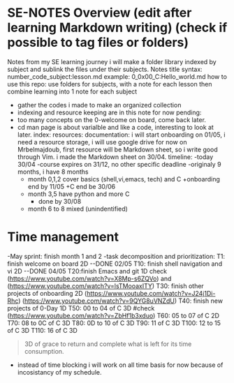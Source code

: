 # SE-NOTES Overview (edit after learning Markdown writing) (check if possible to tag files or folders)
Notes from my SE learning journey
i will make a folder library indexed by subject and sublink the files under their subjects.
Notes title syntax: number_code_subject:lesson.md
example: 0_0x00_C:Hello_world.md
how to use this repo:
   use folders for subjects, with a note for each lesson then combine learning into 1 note for each subject
  - gather the codes i made to make an organized collection
  - indexing and resource keeping are in this note for now
pending:
 - too many concepts on the 0-welcome on board, come back later.
 - cd man page is about varialble and like a code, interesting to look at later.
index:
resources:
documentation:
i will start onboarding on 01/05, i need a resource storage, i will use google drive for now on Mrbelmajdoub, first resource will be Markdown sheet, so i write good through Vim. i made the Markdown sheet on 30/04.
timeline: 
	-today 30/04
	-course expires on 31/12, no other specific deadline
	-originaly 9 months, i have 8 months
	- month 0,1,2 cover basics (shell,vi,emacs, tech) and C
		+onboarding end by 11/05
		+C end be 30/06
	- month 3,5 have python and more C
		+ done by 30/08
	- month 6 to 8 mixed (unindentified) 


# Time management
-May sprint: finish month 1 and 2
-task decomposition and prioritization:
T1: finish welcome on board 2D --DONE 02/05
T10: finish shell navigation and vi 2D --DONE 04/05
T20:finish Emacs and git 1D check (https://www.youtube.com/watch?v=X8Mp-s6ZQVo) and (https://www.youtube.com/watch?v=lsTMooaxITY)
T30: finish other projects of onboarding 2D (https://www.youtube.com/watch?v=J24j1Di-Rhc) (https://www.youtube.com/watch?v=9QYG8uVNZdU)
T40: finish new projects of 0-Day 1D
T50: 00 to 04 of C 3D #check (https://www.youtube.com/watch?v=ZbHf1b3xduo)
T60: 05 to 07 of C 2D
T70: 08 to 0C of C  3D
T80: 0D to 10 of C 3D
T90: 11 of C 3D
T100: 12 to 15 of C 3D
T110: 16 of C 3D
> 3D of grace to return and complete what is left for its time consumption.
- instead of time blocking i will work on all time basis for now because of incosistancy of my schedule.

